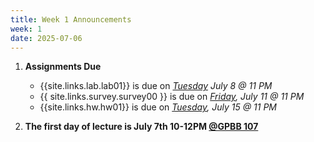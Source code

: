 ```yaml
---
title: Week 1 Announcements
week: 1
date: 2025-07-06
---
```


1. **Assignments Due**
    * {{site.links.lab.lab01}} is due on *<u>Tuesday</u> July 8 @ 11 PM*
    * {{ site.links.survey.survey00 }}  is due on *<u>Friday</u>, July 11 @ 11 PM*
    * {{site.links.hw.hw01}} is due on *<u>Tuesday</u>, July 15 @ 11 PM*  

2. **The first day of lecture is July 7th 10-12PM [@GPBB 107](https://www.berkeley.edu/map/genetics-and-plant-biology/)**
